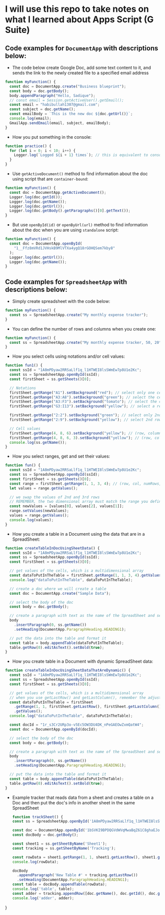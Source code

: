 # I will use this repo to take notes on what I learned about Apps Script (G Suite)

## Code examples for `DocumentApp` with descriptions below:

- The code below create Google Doc, add some text content to it, and sends the link to the newly created file to a specified email address

```js
function myFunction() {
  const doc = DocumentApp.create("Business blueprint");
  const body = doc.getBody();
  body.appendParagraph("Hello, Sadique");
  // const email = Session.getActiveUser().getEmail();
  const email = "habibullah1307@gmail.com";
  const subject = doc.getName();
  const emailBody = `This is the new doc ${doc.getUrl()}`;
  console.log(email);
  GmailApp.sendEmail(email, subject, emailBody);
}
```

- How you put something in the console:

```js
function practice() {
  for (let i = 0; i < 10; i++) {
    Logger.log(`Logged ${i + 1} times`); // this is equivalent to console.log(), but runs on the backend
  }
}
```

- Use `getActiveDocument()` method to find information about the doc using script that are `container-bound`:

```js
function myFunction() {
  const doc = DocumentApp.getActiveDocument();
  Logger.log(doc.getId());
  Logger.log(doc.getName());
  Logger.log(doc.getUrl());
  Logger.log(doc.getBody().getParagraphs()[0].getText());
}
```

- But use `openById(id)` or `openByUrl(url)` method to find information about the doc when you are using `standalone` script:

```js
function myFunction() {
  const doc = DocumentApp.openById(
    "1__Ffz8mVRd1JVHskB9MlVTXa4ygQ18rGOHQSem7kby8"
  );
  Logger.log(doc.getUrl());
  Logger.log(doc.getName());
}
```

## Code examples for `SpreadsheetApp` with descriptions below:

- Simply create spreadsheet with the code below:

```js
function myFunction() {
  const ss = SpreadsheetApp.create("My monthly expense tracker");
}
```

- You can define the number of rows and columns when you create one:

```js
function myFunction() {
  const ss = SpreadsheetApp.create("My monthly expense tracker, 50, 20");
}
```

- How you select cells using notations and/or cell values:

```js
function fun1() {
  const ssId = "1A8mPDyaw2RRSaLlf1q_l1HTWEI8lsSWmEw7p8U1e2Kc";
  const ss = SpreadsheetApp.openById(ssId);
  const firstSheet = ss.getSheets()[0];

  // Notations
  firstSheet.getRange("A1").setBackground("red"); // select only one cell
  firstSheet.getRange("A3:A8").setBackground("green"); // select the cells in between (vertically)
  firstSheet.getRange("A3:F3").setBackground("tomato"); // select the cells in between (horizontally)
  firstSheet.getRange("G3:I13").setBackground("yellow"); // select a rectangle

  firstSheet.getRange("2:2").setBackground("green"); // select only 2nd row
  firstSheet.getRange("2:9").setBackground("yellow"); // select 2nd row to 9th row

  // Cell values
  firstSheet.getRange(4, 8, 6).setBackground("yellow"); // (row, column, numRows) // select 6 cells vertically from the intersection of 4th row and 8th column
  firstSheet.getRange(4, 8, 6, 3).setBackground("yellow"); // (row, column, numRows, numCols) // select 6 cells vertically and 3 columns horizontally from the intersection of 4th row and 8th column
  console.log(ss.getName());
}
```

- How you select ranges, get and set their values:

```js
function fun() {
  const ssId = "1A8mPDyaw2RRSaLlf1q_l1HTWEI8lsSWmEw7p8U1e2Kc";
  const ss = SpreadsheetApp.openById(ssId);
  const firstSheet = ss.getSheets()[0];
  const range = firstSheet.getRange(1, 1, 3, 4); // (row, col, numRows, numCols)
  let values = range.getValues();

  // we swap the values of 2nd and 3rd rows
  // REMEMBER, the two dimensional array must match the range you define
  const newValues = [values[0], values[2], values[1]];
  range.setValues(newValues);
  values = range.getValues();
  console.log(values);
}
```

- How you create a table in a Document using the data that are in a SpreadSheet:

```js
function createTableInDocUsingSheetData() {
  const ssId = "1A8mPDyaw2RRSaLlf1q_l1HTWEI8lsSWmEw7p8U1e2Kc";
  const ss = SpreadsheetApp.openById(ssId);
  const firstSheet = ss.getSheets()[0];

  // get values of the cells, which is a multidimensional array
  const dataToPutInTheTable = firstSheet.getRange(1, 1, 3, 4).getValues();
  console.log("dataToPutInTheTable", dataToPutInTheTable);

  // create a doc where we will create a table
  const doc = DocumentApp.create("Sample Data");

  // select the body of the doc
  const body = doc.getBody();

  // create a paragraph with text as the name of the SpreadSheet and set it as heading1
  body
    .insertParagraph(0, ss.getName())
    .setHeading(DocumentApp.ParagraphHeading.HEADING1);

  // put the data into the table and format it
  const table = body.appendTable(dataToPutInTheTable);
  table.getRow(0).editAsText().setBold(true);
}
```

- How you create table in a Document with dynamic SpreadSheet data:

```js
function createTableInDocUsingSheetDataThatAreDynamic() {
  const ssId = "1A8mPDyaw2RRSaLlf1q_l1HTWEI8lsSWmEw7p8U1e2Kc";
  const ss = SpreadsheetApp.openById(ssId);
  const firstSheet = ss.getSheets()[0];

  // get values of the cells, which is a multidimensional array
  // when you use getLastRow() and getLastColumn(), remember the adjust the row and col values in the getRange(row, col, numRows, numCols) method
  const dataToPutInTheTable = firstSheet
    .getRange(1, 1, firstSheet.getLastRow(), firstSheet.getLastColumn())
    .getValues();
  console.log("dataToPutInTheTable", dataToPutInTheTable);

  const docId = "1r_s3Cr2URp3o-v5Ec5OW3DU4DK_nPeGAEOwZxmQatW4";
  const doc = DocumentApp.openById(docId);

  // select the body of the doc
  const body = doc.getBody();

  // create a paragraph with text as the name of the SpreadSheet and set it as heading1
  body
    .insertParagraph(0, ss.getName())
    .setHeading(DocumentApp.ParagraphHeading.HEADING1);

  // put the data into the table and format it
  const table = body.appendTable(dataToPutInTheTable);
  table.getRow(0).editAsText().setBold(true);
}
```
- Example tracker that reads data from a sheet and creates a table on a Doc and then put the doc's info in another sheet in the same SpreadSheet
  ```js
  function trackSheet() {
  const ss = SpreadsheetApp.openById('1A8mPDyaw2RRSaLlf1q_l1HTWEI8lsSWmEw7p8U1e2Kc');

  const doc = DocumentApp.openById('1bSVKI9BPDQGVdWVqMwaBqZ61C8ghaEJoMWPDKS7JBD8');
  const docBody = doc.getBody();

  const sheet1 = ss.getSheetByName('Sheet1');
  const tracking = ss.getSheetByName('Tracking');

  const rowData = sheet1.getRange(1, 1, sheet1.getLastRow(), sheet1.getLastColumn()).getValues();
  console.log(rowData);

  docBody
    .appendParagraph('New Table #' + tracking.getLastRow())
    .setHeading(DocumentApp.ParagraphHeading.HEADING1);
  const table = docBody.appendTable(rowData);
  console.log('table', table);
  const adder = tracking.appendRow([doc.getName(), doc.getId(), doc.getUrl(), Date()]);
  console.log('adder', adder);
}
  ```
